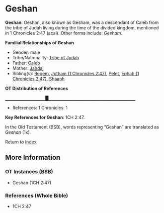 # Geshan
**Geshan**. 
Geshan, also known as Gesham, was a descendant of Caleb from the tribe of Judah living during the time of the divided kingdom, mentioned in 1 Chronicles 2:47 (acai). 
Other forms include: 
*Gesham*. 




**Familial Relationships of Geshan**


* Gender: male
* Tribe/Nationality: [Tribe of Judah](../../../groups/md/acai/Judah.md)
* Father: [Caleb](Caleb.2.md)
* Mother: [Jahdai](Jahdai.md)
* Sibling(s): [Regem](Regem.md), [Jotham (1 Chronicles 2:47)](Jotham.3.md), [Pelet](Pelet.md), [Ephah (1 Chronicles 2:47)](Ephah.3.md), [Shaaph](Shaaph.md)


**OT Distribution of References**

▁▁▁▁▁▁▁▁▁▁▁▁█▁▁▁▁▁▁▁▁▁▁▁▁▁▁▁▁▁▁▁▁▁▁▁▁▁▁
* References: 1 Chronicles: 1



**Key References for Geshan**: 
1CH 2:47. 


In the Old Testament (BSB), words representing “Geshan” are translated as 
*Geshan* (1x). 




Return to [Index](00-Index.md)

## More Information

### OT Instances (BSB)

* Geshan (1CH 2:47)



### References (Whole Bible)

* 1CH 2:47



